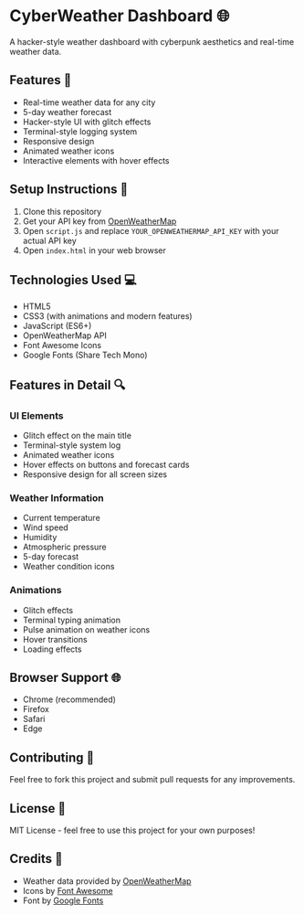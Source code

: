 # CyberWeather Dashboard 🌐

A hacker-style weather dashboard with cyberpunk aesthetics and real-time weather data.

## Features 🚀

- Real-time weather data for any city
- 5-day weather forecast
- Hacker-style UI with glitch effects
- Terminal-style logging system
- Responsive design
- Animated weather icons
- Interactive elements with hover effects

## Setup Instructions 📝

1. Clone this repository
2. Get your API key from [OpenWeatherMap](https://openweathermap.org/api)
3. Open `script.js` and replace `YOUR_OPENWEATHERMAP_API_KEY` with your actual API key
4. Open `index.html` in your web browser

## Technologies Used 💻

- HTML5
- CSS3 (with animations and modern features)
- JavaScript (ES6+)
- OpenWeatherMap API
- Font Awesome Icons
- Google Fonts (Share Tech Mono)

## Features in Detail 🔍

### UI Elements
- Glitch effect on the main title
- Terminal-style system log
- Animated weather icons
- Hover effects on buttons and forecast cards
- Responsive design for all screen sizes

### Weather Information
- Current temperature
- Wind speed
- Humidity
- Atmospheric pressure
- 5-day forecast
- Weather condition icons

### Animations
- Glitch effects
- Terminal typing animation
- Pulse animation on weather icons
- Hover transitions
- Loading effects

## Browser Support 🌐

- Chrome (recommended)
- Firefox
- Safari
- Edge

## Contributing 🤝

Feel free to fork this project and submit pull requests for any improvements.

## License 📄

MIT License - feel free to use this project for your own purposes!

## Credits 👏

- Weather data provided by [OpenWeatherMap](https://openweathermap.org)
- Icons by [Font Awesome](https://fontawesome.com)
- Font by [Google Fonts](https://fonts.google.com) 